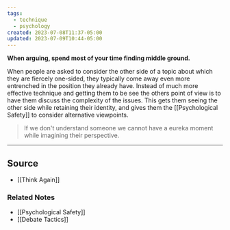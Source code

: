 ```yaml
---
tags:
  - technique
  - psychology
created: 2023-07-08T11:37-05:00
updated: 2023-07-09T10:44-05:00
---
```

**When arguing, spend most of your time finding middle ground.**

When people are asked to consider the other side of a topic about which they are fiercely one-sided, they typically come away even more entrenched in the position they already have. Instead of much more effective technique and getting them to be see the others point of view is to have them discuss the complexity of the issues. This gets them seeing the other side while retaining their identity, and gives them the [[Psychological Safety]] to consider alternative viewpoints.

> If we don't understand someone we cannot have a eureka moment while imagining their perspective.
> 

---

## Source
- [[Think Again]]

### Related Notes
- [[Psychological Safety]] 
- [[Debate Tactics]]